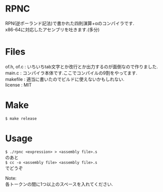 # RPNC
RPN(逆ポーランド記法)で書かれた四則演算+αのコンパイラです.   
x86-64に対応したアセンブリを吐きます.(多分)    

# Files　　
of.h, of.c : いちいちtab文字とか改行とか出力するのが面倒なので作りました.  
main.c : コンパイラ本体です.ここでコンパイルの9割をやってます.  
makefile : 適当に書いたのでビルドに使えないかもしれない.  
license : MIT  

# Make
`$ make release`  

# Usage  
`$ ./rpnc <expression> > <assembly file>.s`  
のあと  
`$ cc -o <assembly file> <assembly file>.s`  
でどうぞ  

Note:  
  各トークンの間に1つ以上のスペースを入れてください.
